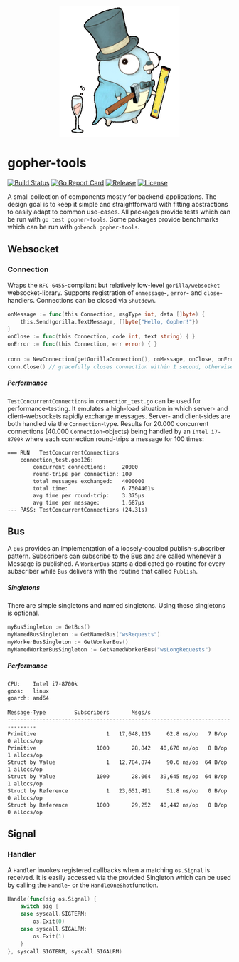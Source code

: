<p align="center">
  <img width="270" height="294" src="https://github.com/jjxxs/gopher-tools/blob/master/.github/media/gopher_tools_small-transparent.png">
</p>

# gopher-tools
[![Build Status](https://travis-ci.org/jjxxs/gopher-tools.svg?branch=develop)](https://travis-ci.org/jjxxs/gopher-tools)
[![Go Report Card](https://goreportcard.com/badge/github.com/jjxxs/gopher-tools)](https://goreportcard.com/report/github.com/jjxxs/gopher-tools)
[![Release](https://img.shields.io/github/v/release/jjxxs/gopher-tools.svg)](https://github.com/jjxxs/gopher-tools/releases/latest)
[![License](https://img.shields.io/github/license/jjxxs/gopher-tools)](/LICENSE)

A small collection of components mostly for backend-applications. The design goal is to keep it simple and straightforward with fitting abstractions to easily adapt to common use-cases. All packages provide tests which can be run with ```go test gopher-tools```. Some packages provide benchmarks which can
be run with ```gobench gopher-tools```.

## Websocket

### Connection
Wraps the ```RFC-6455```-compliant but relatively low-level ```gorilla/websocket``` websocket-library. Supports registration of ```onmessage```-,  ```error```- and ```close```-handlers. Connections can be closed via ```Shutdown```.
```go
onMessage := func(this Connection, msgType int, data []byte) { 
	this.Send(gorilla.TextMessage, []byte{"Hello, Gopher!"})
}
onClose := func(this Connection, code int, text string) { }
onError := func(this Connection, err error) { }

conn := NewConnection(getGorillaConnection(), onMessage, onClose, onError)
conn.Close() // gracefully closes connection within 1 second, otherwise kills it
```

##### Performance
```TestConcurrentConnections``` in ```connection_test.go``` can be used for performance-testing. It emulates a high-load situation
in which server- and client-websockets rapidly exchange messages. Server- and client-sides are both handled via the ```Connection```-type. 
Results for 20.000 concurrent connections (40.000 ```Connection```-objects) being handled by an ```Intel i7-8700k``` where each connection
round-trips a message for 100 times:
```
=== RUN   TestConcurrentConnections
    connection_test.go:126: 
        concurrent connections:     20000
        round-trips per connection: 100
        total messages exchanged:   4000000
        total time:                 6.7504401s
        avg time per round-trip:    3.375µs
        avg time per message:       1.687µs
--- PASS: TestConcurrentConnections (24.31s)
```

## Bus
A ```Bus``` provides an implementation of a loosely-coupled publish-subscriber
pattern. Subscribers can subscribe to the Bus and are called whenever a
Message is published. A ```WorkerBus``` starts a dedicated go-routine for every
subscriber while ```Bus``` delivers with the routine that called ```Publish```.

##### Singletons
There are simple singletons and named singletons. Using these singletons is optional.
```go
myBusSingleton := GetBus()
myNamedBusSingleton := GetNamedBus("wsRequests")
myWorkerBusSingleton := GetWorkerBus()
myNamedWorkerBusSingleton := GetNamedWorkerBus("wsLongRequests")
```

##### Performance
```
CPU:    Intel i7-8700k
goos:   linux
goarch: amd64

Message-Type         Subscribers       Msgs/s
-------------------------------------------------------------------------------
Primitive                      1   17,648,115     62.8 ns/op   7 B/op   0 allocs/op
Primitive                   1000       28,842   40,670 ns/op   8 B/op   1 allocs/op
Struct by Value                1   12,784,874     90.6 ns/op  64 B/op   1 allocs/op
Struct by Value             1000       28.064   39,645 ns/op  64 B/op   1 allocs/op
Struct by Reference            1   23,651,491     51.8 ns/op   0 B/op   0 allocs/op
Struct by Reference         1000       29,252   40,442 ns/op   0 B/op   0 allocs/op
```

## Signal

### Handler
A ```Handler``` invokes registered callbacks when a matching ```os.Signal``` is received. It is easily accessed via
the provided Singleton which can be used by calling the ```Handle```- or the ```HandleOneShot```function.
```go
Handle(func(sig os.Signal) {
	switch sig {
	case syscall.SIGTERM:
		os.Exit(0)
	case syscall.SIGALRM:
		os.Exit(1)
    }
}, syscall.SIGTERM, syscall.SIGALRM)
```